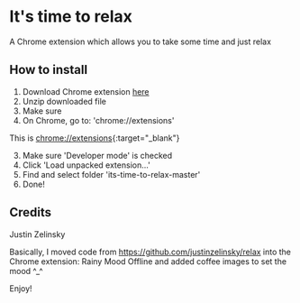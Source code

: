 # It's time to relax

A Chrome extension which allows you to take some time and just relax

## How to install

1) Download Chrome extension [here](https://github.com/julieeeeeee/its-time-to-relax/blob/master/background.html?raw=true)
2) Unzip downloaded file
3) Make sure 
2) On Chrome, go to: 'chrome://extensions'

This is [chrome://extensions](chrome://extensions){:target="_blank"}



3) Make sure 'Developer mode' is checked
4) Click 'Load unpacked extension...'
5) Find and select folder 'its-time-to-relax-master'
6) Done!

## Credits

Justin Zelinsky

Basically, I moved code from https://github.com/justinzelinsky/relax into the Chrome extension: Rainy Mood Offline and added coffee images to set the mood ^_^

Enjoy!
